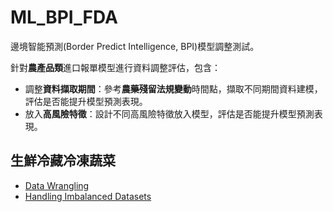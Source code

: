 # ML_BPI_FDA
邊境智能預測(Border Predict Intelligence, BPI)模型調整測試。  

針對**農產品類**進口報單模型進行資料調整評估，包含：  
- 調整**資料擷取期間**：參考**農藥殘留法規變動**時間點，擷取不同期間資料建模，評估是否能提升模型預測表現。  
- 放入**高風險特徵**：設計不同高風險特徵放入模型，評估是否能提升模型預測表現。  

## 生鮮冷藏冷凍蔬菜
- [Data Wrangling](https://godgodgod11101.github.io/ML_BPI_FDA/vegetable/DataWrangling.html)  
- [Handling Imbalanced Datasets](https://godgodgod11101.github.io/ML_BPI_FDA/vegetable/HandleImbData.html)  

